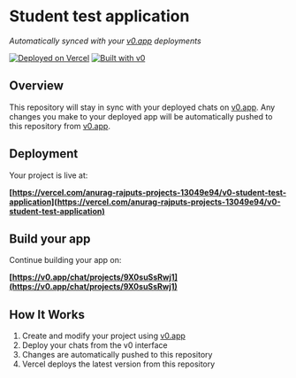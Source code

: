 # Student test application

*Automatically synced with your [v0.app](https://v0.app) deployments*

[![Deployed on Vercel](https://img.shields.io/badge/Deployed%20on-Vercel-black?style=for-the-badge&logo=vercel)](https://vercel.com/anurag-rajputs-projects-13049e94/v0-student-test-application)
[![Built with v0](https://img.shields.io/badge/Built%20with-v0.app-black?style=for-the-badge)](https://v0.app/chat/projects/9X0suSsRwj1)

## Overview

This repository will stay in sync with your deployed chats on [v0.app](https://v0.app).
Any changes you make to your deployed app will be automatically pushed to this repository from [v0.app](https://v0.app).

## Deployment

Your project is live at:

**[https://vercel.com/anurag-rajputs-projects-13049e94/v0-student-test-application](https://vercel.com/anurag-rajputs-projects-13049e94/v0-student-test-application)**

## Build your app

Continue building your app on:

**[https://v0.app/chat/projects/9X0suSsRwj1](https://v0.app/chat/projects/9X0suSsRwj1)**

## How It Works

1. Create and modify your project using [v0.app](https://v0.app)
2. Deploy your chats from the v0 interface
3. Changes are automatically pushed to this repository
4. Vercel deploys the latest version from this repository
